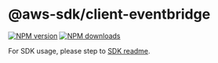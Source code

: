 # @aws-sdk/client-eventbridge

[![NPM version](https://img.shields.io/npm/v/@aws-sdk/client-eventbridge/beta.svg)](https://www.npmjs.com/package/@aws-sdk/client-eventbridge)
[![NPM downloads](https://img.shields.io/npm/dm/@aws-sdk/client-eventbridge.svg)](https://www.npmjs.com/package/@aws-sdk/client-eventbridge)

For SDK usage, please step to [SDK readme](https://github.com/aws/aws-sdk-js-v3).
